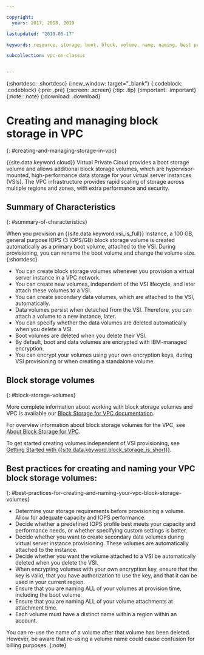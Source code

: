 ```yaml
---

copyright:
  years: 2017, 2018, 2019

lastupdated: "2019-05-17"

keywords: resource, storage, boot, block, volume, name, naming, best practices

subcollection: vpc-on-classic


---
```


{:shortdesc: .shortdesc}
{:new_window: target="_blank"}
{:codeblock: .codeblock}
{:pre: .pre}
{:screen: .screen}
{:tip: .tip}
{:important: .important}
{:note: .note}
{:download: .download}

# Creating and managing block storage in VPC
{: #creating-and-managing-storage-in-vpc}

{{site.data.keyword.cloud}} Virtual Private Cloud provides a boot storage volume and allows additional block storage volumes, which are hypervisor-mounted, high-performance data storage for your virtual server instances (VSIs). The VPC infrastructure provides rapid scaling of storage across multiple regions and zones, with extra performance and security.

## Summary of Characteristics
{: #summary-of-characteristics}

When you provision an {{site.data.keyword.vsi_is_full}} instance, a 100 GB, general purpose IOPS (3 IOPS/GB) block storage volume is created automatically as a primary boot volume, attached to the VSI. 
During provisioning, you can rename the boot volume and change the volume size.
{:shortdesc}

* You can create block storage volumes whenever you provision a virtual server instance in a VPC network.  
* You can create new volumes, independent of the VSI lifecycle, and later attach these volumes to a VSI.
* You can create secondary data volumes, which are attached to the VSI, automatically. 
* Data volumes persist when detached from the VSI. Therefore, you can attach a volume to a new instance, later. 
* You can specify whether the data volumes are deleted automatically when you delete a VSI.  
* Boot volumes are deleted when you delete their VSI.
* By default, boot and data volumes are encrypted with IBM-managed encryption. 
* You can encrypt your volumes using your own encryption keys, during VSI provisioning or when creating a standalone volume.


## Block storage volumes
{: #block-storage-volumes}

More complete information about working with block storage volumes and VPC is available our [Block Storage for VPC documentation](/docs/vpc-on-classic-block-storage?topic=vpc-on-classic-block-storage-block-storage-getting-started).

For overview information about block storage volumes for the VPC, see [About Block Storage for VPC](/docs/vpc-on-classic-block-storage?topic=vpc-on-classic-block-storage-block-storage-about). 

To get started creating volumes independent of VSI provisioning, see [Getting Started with {{site.data.keyword.block_storage_is_short}}](/docs/infrastructure/block-storage-is?topicid=block-storage-is-block-storage-getting-started).



## Best practices for creating and naming your VPC block storage volumes:
{: #best-practices-for-creating-and-naming-your-vpc-block-storage-volumes}

* Determine your storage requirements before provisioning a volume. Allow for adequate capacity and IOPS performance.
* Decide whether a predefined IOPS profile best meets your capacity and performance needs, or whether specifying custom settings is better.
* Decide whether you want to create secondary data volumes during virtual server instance provisioning. These volumes are automatically attached to the instance.
* Decide whether you want the volume attached to a VSI be automatically deleted when you delete the VSI.
* When encrypting volumes with your own encryption key, ensure that the key is valid, that you have authorization to use the key, and that it can be used in your current region.
* Ensure that you are naming ALL of your volumes at provision time, including the boot volume.
* Ensure that you are naming ALL of your volume attachments at attachment time.
* Each volume must have a distinct name within a region within an account.

You can re-use the name of a volume after that volume has been deleted. However, be aware that re-using a volume name could cause confusion for billing purposes.
{:note}

